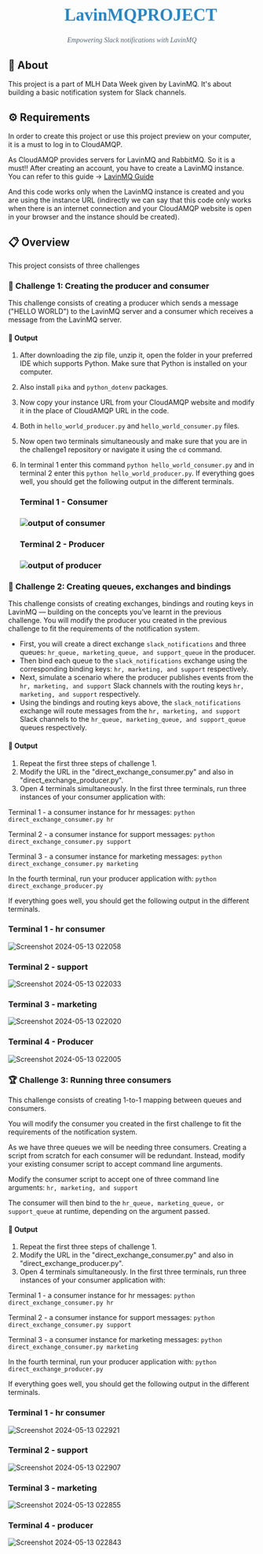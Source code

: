 <div align="center">
  <h1 style="font-family: 'Times New Roman', serif; color: #2E86C1; font-size: 2.5em;">🚀 LavinMQPROJECT</h1>
  <p style="font-family: 'Times New Roman', serif; font-style: italic; color: #566573;">Empowering Slack notifications with LavinMQ</p>
</div>

## 📝 About
This project is a part of MLH Data Week given by LavinMQ. It's about building a basic notification system for Slack channels.

## ⚙️ Requirements
In order to create this project or use this project preview on your computer, it is a must to log in to CloudAMQP.

As CloudAMQP provides servers for LavinMQ and RabbitMQ. So it is a must!!
After creating an account, you have to create a LavinMQ instance. You can refer to this guide -> [LavinMQ Guide](https://hackp.ac/ghwdata24-lavinmq-guide2)

And this code works only when the LavinMQ instance is created and you are using the instance URL (indirectly we can say that this code only works when there is an internet connection and your CloudAMQP website is open in your browser and the instance should be created).

## 📋 Overview
This project consists of three challenges

### 🎯 Challenge 1: Creating the producer and consumer
This challenge consists of creating a producer which sends a message ("HELLO WORLD") to the LavinMQ server and a consumer which receives a message from the LavinMQ server.
#### 📄 Output
1. After downloading the zip file, unzip it, open the folder in your preferred IDE which supports Python. Make sure that Python is installed on your computer.
2. Also install `pika` and `python_dotenv` packages.
3. Now copy your instance URL from your CloudAMQP website and modify it in the place of CloudAMQP URL in the code.
4. Both in `hello_world_producer.py` and `hello_world_consumer.py` files. 
5. Now open two terminals simultaneously and make sure that you are in the challenge1 repository or navigate it using the `cd` command.
6. In terminal 1 enter this command `python hello_world_consumer.py` and in terminal 2 enter this `python hello_world_producer.py`.
   If everything goes well, you should get the following output in the different terminals.
   
   <h3>Terminal 1 - Consumer <h3>
     
    ![output of consumer](https://github.com/pranav2910/LavinMQPROJECT/assets/77099940/2b02aa99-06a8-4c5f-855c-31c83dbf525b)
   
   <h3>Terminal 2 - Producer <h3>
     
    ![output of producer](https://github.com/pranav2910/LavinMQPROJECT/assets/77099940/3a2675f8-b6e7-4037-9bba-6b5ee758bea0)

### 🚧 Challenge 2: Creating queues, exchanges and bindings
This challenge consists of creating exchanges, bindings and routing keys in LavinMQ — building on the concepts you’ve learnt in the previous challenge.
You will modify the producer you created in the previous challenge to fit the requirements of the notification system.
- First, you will create a direct exchange `slack_notifications` and three queues: `hr_queue, marketing_queue, and support_queue` in the producer.
- Then bind each queue to the `slack_notifications` exchange using the corresponding binding keys: `hr, marketing, and support` respectively.
- Next, simulate a scenario where the producer publishes events from the `hr, marketing, and support` Slack channels with the routing keys `hr, marketing, and support` respectively.
- Using the bindings and routing keys above, the `slack_notifications` exchange will route messages from the `hr, marketing, and support` Slack channels to the `hr_queue, marketing_queue, and support_queue` queues respectively.
#### 📄 Output
1. Repeat the first three steps of challenge 1.
2. Modify the URL in the "direct_exchange_consumer.py" and also in "direct_exchange_producer.py".
3. Open 4 terminals simultaneously. In the first three terminals, run three instances of your consumer application with:

Terminal 1 - a consumer instance for hr messages: `python direct_exchange_consumer.py hr`

Terminal 2 - a consumer instance for support messages: `python direct_exchange_consumer.py support`

Terminal 3 - a consumer instance for marketing messages: `python direct_exchange_consumer.py marketing`

In the fourth terminal, run your producer application with: `python direct_exchange_producer.py`

If everything goes well, you should get the following output in the different terminals.

  <h3>Terminal 1 - hr consumer</h3>

  ![Screenshot 2024-05-13 022058](https://github.com/pranav2910/LavinMQPROJECT/assets/77099940/470b2848-c8dc-4e9c-97cf-f37195c5b4e2)
  

  <h3>Terminal 2 - support</h3>
  
  ![Screenshot 2024-05-13 022033](https://github.com/pranav2910/LavinMQPROJECT/assets/77099940/831b7d93-bc8f-4965-8183-9cf4dadc6ff7)

  
  <h3>Terminal 3 - marketing</h3>
  
  ![Screenshot 2024-05-13 022020](https://github.com/pranav2910/LavinMQPROJECT/assets/77099940/03d66d7c-1163-4c6a-bca7-90dfdceb31ac)

  <h3>Terminal 4 - Producer</h3>
  
  ![Screenshot 2024-05-13 022005](https://github.com/pranav2910/LavinMQPROJECT/assets/77099940/7b7f3394-f453-4fe3-9b28-567cf516ae96)


### 🏆 Challenge 3: Running three consumers
This challenge consists of creating 1-to-1 mapping between queues and consumers.

You will modify the consumer you created in the first challenge to fit the requirements of the notification system.

As we have three queues we will be needing three consumers. Creating a script from scratch for each consumer will be redundant. Instead, modify your existing consumer script to accept command line arguments.

Modify the consumer script to accept one of three command line arguments: `hr, marketing, and support`

The consumer will then bind to the `hr_queue, marketing_queue, or support_queue` at runtime, depending on the argument passed.
#### 📄 Output
1. Repeat the first three steps of challenge 1.
2. Modify the URL in the "direct_exchange_consumer.py" and also in "direct_exchange_producer.py".
3. Open 4 terminals simultaneously. In the first three terminals, run three instances of your consumer application with:

Terminal 1 - a consumer instance for hr messages: `python direct_exchange_consumer.py hr`

Terminal 2 - a consumer instance for support messages: `python direct_exchange_consumer.py support`

Terminal 3 - a consumer instance for marketing messages: `python direct_exchange_consumer.py marketing`

In the fourth terminal, run your producer application with: `python direct_exchange_producer.py`

If everything goes well, you should get the following output in the different terminals.

  <h3>Terminal 1 - hr consumer</h3>

  ![Screenshot 2024-05-13 022921](https://github.com/pranav2910/LavinMQPROJECT/assets/77099940/bb6e253e-6892-4317-8eff-e82d39bcd946)


  
  <h3>Terminal 2 - support</h3>

  ![Screenshot 2024-05-13 022907](https://github.com/pranav2910/LavinMQPROJECT/assets/77099940/2849d500-565a-4fe4-aedc-d7515cd5003f)

  
  <h3>Terminal 3 - marketing</h3>

  ![Screenshot 2024-05-13 022855](https://github.com/pranav2910/LavinMQPROJECT/assets/77099940/20cab509-91cf-4750-8614-366cd0732ce7)

  
  <h3>Terminal 4 - producer</h3>

  ![Screenshot 2024-05-13 022843](https://github.com/pranav2910/LavinMQPROJECT/assets/77099940/9926da4e-03ff-477b-a6e4-0179301e9584)


</div>
